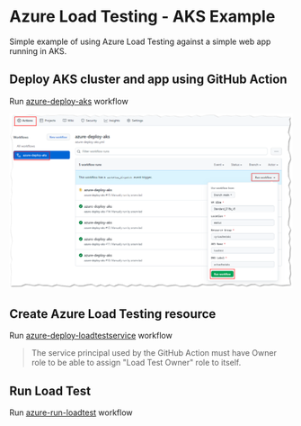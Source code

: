 # Azure Load Testing - AKS Example

Simple example of using Azure Load Testing against a simple web app running in AKS.

## Deploy AKS cluster and app using GitHub Action

Run [azure-deploy-aks](../../actions/workflows/azure-deploy-aks.yml) workflow

!["Deploy AKS using GitHub Action"](images/github-action-aks-deploy.png)

## Create Azure Load Testing resource

Run [azure-deploy-loadtestservice](../../actions/workflows/azure-deploy-loadtestservice.yml) workflow

> The service principal used by the GitHub Action must have Owner role to be able to assign "Load Test Owner" role to itself.

## Run Load Test

Run [azure-run-loadtest](../../actions/workflows/azure-run-loadtest) workflow
